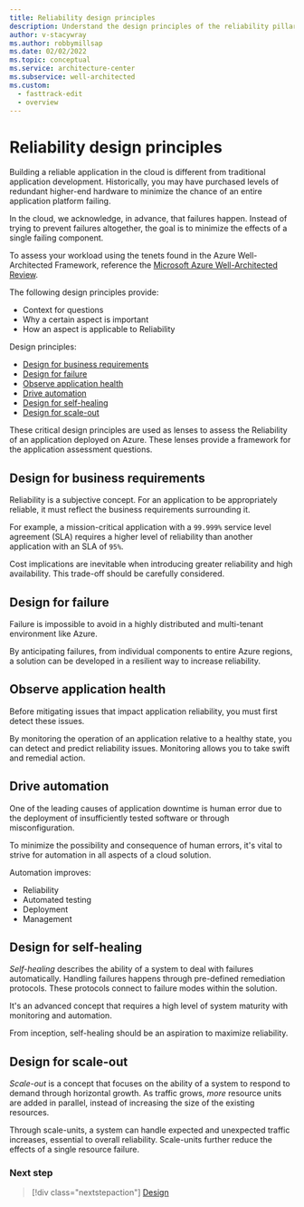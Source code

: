 ```yaml
---
title: Reliability design principles
description: Understand the design principles of the reliability pillar. Review application framework tips to make the application more reliable.
author: v-stacywray
ms.author: robbymillsap
ms.date: 02/02/2022
ms.topic: conceptual
ms.service: architecture-center
ms.subservice: well-architected
ms.custom:
  - fasttrack-edit
  - overview
---
```


# Reliability design principles

Building a reliable application in the cloud is different from traditional application development. Historically, you may have purchased levels of redundant higher-end hardware to minimize the chance of an entire application platform failing.

In the cloud, we acknowledge, in advance, that failures happen. Instead of trying to prevent failures altogether, the goal is to minimize the effects of a single failing component.

To assess your workload using the tenets found in the Azure Well-Architected Framework, reference the [Microsoft Azure Well-Architected Review](/assessments/?id=azure-architecture-review&mode=pre-assessment).

The following design principles provide:

- Context for questions
- Why a certain aspect is important
- How an aspect is applicable to Reliability

Design principles:

- [Design for business requirements](#design-for-business-requirements)
- [Design for failure](#design-for-failure)
- [Observe application health](#observe-application-health)
- [Drive automation](#drive-automation)
- [Design for self-healing](#design-for-self-healing)
- [Design for scale-out](#design-for-scale-out)

These critical design principles are used as lenses to assess the Reliability of an application deployed on Azure. These lenses provide a framework for the application assessment questions.

## Design for business requirements

Reliability is a subjective concept. For an application to be appropriately reliable, it must reflect the business requirements surrounding it.

For example, a mission-critical application with a `99.999%` service level agreement (SLA) requires a higher level of reliability than another application with an SLA of `95%`.

Cost implications are inevitable when introducing greater reliability and high availability. This trade-off should be carefully considered.

## Design for failure

Failure is impossible to avoid in a highly distributed and multi-tenant environment like Azure.

By anticipating failures, from individual components to entire Azure regions, a solution can be developed in a resilient way to increase reliability.

## Observe application health

Before mitigating issues that impact application reliability, you must first detect these issues.

By monitoring the operation of an application relative to a healthy state, you can detect and predict reliability issues. Monitoring allows you to take swift and remedial action.

## Drive automation

One of the leading causes of application downtime is human error due to the deployment of insufficiently tested software or through misconfiguration.

To minimize the possibility and consequence of human errors, it's vital to strive for automation in all aspects of a cloud solution.

Automation improves:

- Reliability
- Automated testing
- Deployment
- Management

## Design for self-healing

*Self-healing* describes the ability of a system to deal with failures automatically. Handling failures happens through pre-defined remediation protocols. These protocols connect to failure modes within the solution.

It's an advanced concept that requires a high level of system maturity with monitoring and automation.

From inception, self-healing should be an aspiration to maximize reliability.

## Design for scale-out

*Scale-out* is a concept that focuses on the ability of a system to respond to demand through horizontal growth. As traffic grows, *more* resource units are added in parallel, instead of increasing the size of the existing resources.

Through scale-units, a system can handle expected and unexpected traffic increases, essential to overall reliability. Scale-units further reduce the effects of a single resource failure.

### Next step

> [!div class="nextstepaction"]
> [Design](./design-checklist.md)
